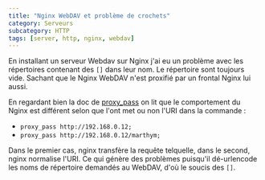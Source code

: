 ```yaml
---
title: "Nginx WebDAV et problème de crochets"
category: Serveurs
subcategory: HTTP
tags: [server, http, nginx, webdav]
---
```

En installant un serveur Webdav sur Nginx j'ai eu un problème avec les répertoires contenant des `[]` dans leur nom. Le répertoire sont toujours vide. Sachant que le Nginx WebDAV n'est proxifié par un frontal Nginx lui aussi.

En regardant bien la doc de [proxy_pass](https://nginx.org/en/docs/http/ngx_http_proxy_module.html#proxy_pass) on lit que le comportement du Nginx est différent selon que l'ont met ou non l'URI dans la commande :

 * `proxy_pass http://192.168.0.12;`
 * `proxy_pass http://192.168.0.12/marthym;`

Dans le premier cas, nginx transfère la requête telquelle, dans le second, nginx normalise l'URI. Ce qui génère des problèmes puisqu'il dé-urlencode les noms de répertoire demandés au WebDAV, d'où le soucis des `[]`.

